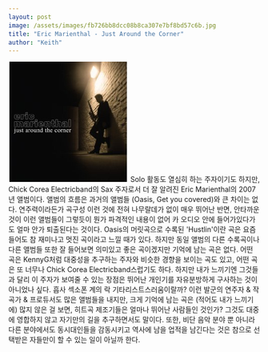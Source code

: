 ```yaml
---
layout: post
image: /assets/images/fb726bb8dcc08b8ca307e7bf8bd57c6b.jpg
title: "Eric Marienthal - Just Around the Corner"
author: "Keith"
---
```


![image](/assets/images/fb726bb8dcc08b8ca307e7bf8bd57c6b.jpg)
Solo 활동도 열심히 하는 주자이기도 하지만, Chick Corea Electricband의 Sax 주자로서 더 잘 알려진 Eric Marienthal의 2007년 앨범이다. 앨범의 흐름은 과거의 앨범들 (Oasis, Get you covered)와 큰 차이는 없다. 
연주력이라든가 곡구성 이런 것에 전혀 나무랄데가 없이 매우 뛰어난 반면, 안타까운 것이 이런 앨범들이 그렇듯이 뭔가 파격적인 내용이 없어 카 오디오 안에 들어가있다가도 얼마 안가 퇴출된다는 것이다.
Oasis의 머릿곡으로 수록된 'Hustlin'이란 곡은 요즘 들어도 참 재미나고 멋진 곡이라고 느낄 때가 있다. 하지만 동일 앨범의 다른 수록곡이나 다른 앨범들 또한 잘 들어보면 의미있고 좋은 곡이겠지만 기억에 남는 곡은 없다. 어떤 곡은 KennyG처럼 대중성을 추구하는 주자와 비슷한 경향을 보이는 곡도 있고, 어떤 곡은 또 너무나 Chick Corea Electricband스럽기도 하다. 하지만 내가 느끼기엔 그것들과 달리 이 주자가 보여줄 수 있는 장점은 뛰어난 개인기를 자유분방하게 구사하는 것이 아니었나 싶다. 흡사 섹소폰 계의 락 기타리스트스러움이랄까?
이런 발군의 연주자 &amp; 작곡가 &amp; 프로듀서도 많은 앨범들을 내지만, 크게 기억에 남는 곡은 (적어도 내가 느끼기에) 많지 않은 걸 보면, 히트곡 제조기들은 얼마나 뛰어난 사람들인 것인가? 그것도 대중에 영합하지 않고 자기만의 길을 추구하면서도 말이다. 또한, 비단 음악 분야 뿐 아니라 다른 분야에서도 동시대인들을 감동시키고 역사에 남을 업적을 남긴다는 것은 참으로 선택받은 자들만이 할 수 있는 일이 아닐까 한다.


